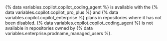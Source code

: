 {% data variables.copilot.copilot_coding_agent %} is available with the {% data variables.copilot.copilot_pro_plus %} and {% data variables.copilot.copilot_enterprise %} plans in repositories where it has not been disabled. {% data variables.copilot.copilot_coding_agent %} is not available in repositories owned by {% data variables.enterprise.prodname_managed_users %}.
